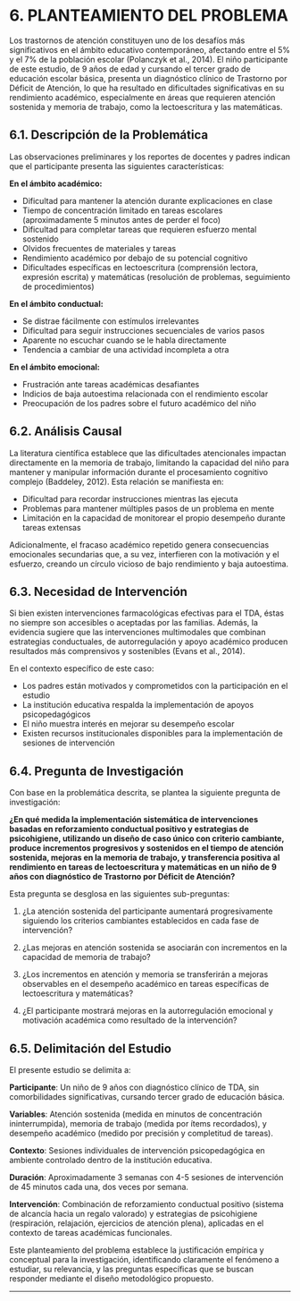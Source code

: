 # 6. PLANTEAMIENTO DEL PROBLEMA

Los trastornos de atención constituyen uno de los desafíos más significativos en el ámbito educativo contemporáneo, afectando entre el 5% y el 7% de la población escolar (Polanczyk et al., 2014). El niño participante de este estudio, de 9 años de edad y cursando el tercer grado de educación escolar básica, presenta un diagnóstico clínico de Trastorno por Déficit de Atención, lo que ha resultado en dificultades significativas en su rendimiento académico, especialmente en áreas que requieren atención sostenida y memoria de trabajo, como la lectoescritura y las matemáticas.

## 6.1. Descripción de la Problemática

Las observaciones preliminares y los reportes de docentes y padres indican que el participante presenta las siguientes características:

**En el ámbito académico:**
- Dificultad para mantener la atención durante explicaciones en clase
- Tiempo de concentración limitado en tareas escolares (aproximadamente 5 minutos antes de perder el foco)
- Dificultad para completar tareas que requieren esfuerzo mental sostenido
- Olvidos frecuentes de materiales y tareas
- Rendimiento académico por debajo de su potencial cognitivo
- Dificultades específicas en lectoescritura (comprensión lectora, expresión escrita) y matemáticas (resolución de problemas, seguimiento de procedimientos)

**En el ámbito conductual:**
- Se distrae fácilmente con estímulos irrelevantes
- Dificultad para seguir instrucciones secuenciales de varios pasos
- Aparente no escuchar cuando se le habla directamente
- Tendencia a cambiar de una actividad incompleta a otra

**En el ámbito emocional:**
- Frustración ante tareas académicas desafiantes
- Indicios de baja autoestima relacionada con el rendimiento escolar
- Preocupación de los padres sobre el futuro académico del niño

## 6.2. Análisis Causal

La literatura científica establece que las dificultades atencionales impactan directamente en la memoria de trabajo, limitando la capacidad del niño para mantener y manipular información durante el procesamiento cognitivo complejo (Baddeley, 2012). Esta relación se manifiesta en:

- Dificultad para recordar instrucciones mientras las ejecuta
- Problemas para mantener múltiples pasos de un problema en mente
- Limitación en la capacidad de monitorear el propio desempeño durante tareas extensas

Adicionalmente, el fracaso académico repetido genera consecuencias emocionales secundarias que, a su vez, interfieren con la motivación y el esfuerzo, creando un círculo vicioso de bajo rendimiento y baja autoestima.

## 6.3. Necesidad de Intervención

Si bien existen intervenciones farmacológicas efectivas para el TDA, éstas no siempre son accesibles o aceptadas por las familias. Además, la evidencia sugiere que las intervenciones multimodales que combinan estrategias conductuales, de autorregulación y apoyo académico producen resultados más comprensivos y sostenibles (Evans et al., 2014).

En el contexto específico de este caso:
- Los padres están motivados y comprometidos con la participación en el estudio
- La institución educativa respalda la implementación de apoyos psicopedagógicos
- El niño muestra interés en mejorar su desempeño escolar
- Existen recursos institucionales disponibles para la implementación de sesiones de intervención

## 6.4. Pregunta de Investigación

Con base en la problemática descrita, se plantea la siguiente pregunta de investigación:

**¿En qué medida la implementación sistemática de intervenciones basadas en reforzamiento conductual positivo y estrategias de psicohigiene, utilizando un diseño de caso único con criterio cambiante, produce incrementos progresivos y sostenidos en el tiempo de atención sostenida, mejoras en la memoria de trabajo, y transferencia positiva al rendimiento en tareas de lectoescritura y matemáticas en un niño de 9 años con diagnóstico de Trastorno por Déficit de Atención?**

Esta pregunta se desglosa en las siguientes sub-preguntas:

1. ¿La atención sostenida del participante aumentará progresivamente siguiendo los criterios cambiantes establecidos en cada fase de intervención?

2. ¿Las mejoras en atención sostenida se asociarán con incrementos en la capacidad de memoria de trabajo?

3. ¿Los incrementos en atención y memoria se transferirán a mejoras observables en el desempeño académico en tareas específicas de lectoescritura y matemáticas?

4. ¿El participante mostrará mejoras en la autorregulación emocional y motivación académica como resultado de la intervención?

## 6.5. Delimitación del Estudio

El presente estudio se delimita a:

**Participante**: Un niño de 9 años con diagnóstico clínico de TDA, sin comorbilidades significativas, cursando tercer grado de educación básica.

**Variables**: Atención sostenida (medida en minutos de concentración ininterrumpida), memoria de trabajo (medida por ítems recordados), y desempeño académico (medido por precisión y completitud de tareas).

**Contexto**: Sesiones individuales de intervención psicopedagógica en ambiente controlado dentro de la institución educativa.

**Duración**: Aproximadamente 3 semanas con 4-5 sesiones de intervención de 45 minutos cada una, dos veces por semana.

**Intervención**: Combinación de reforzamiento conductual positivo (sistema de alcancía hacia un regalo valorado) y estrategias de psicohigiene (respiración, relajación, ejercicios de atención plena), aplicadas en el contexto de tareas académicas funcionales.

Este planteamiento del problema establece la justificación empírica y conceptual para la investigación, identificando claramente el fenómeno a estudiar, su relevancia, y las preguntas específicas que se buscan responder mediante el diseño metodológico propuesto.

---
